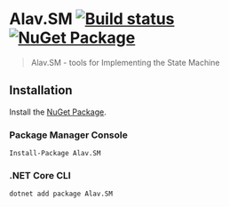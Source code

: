 # Alav.SM [![Build status](https://ci.appveyor.com/api/projects/status/9f21wymvsaokk6sf?svg=true)](https://ci.appveyor.com/project/GebekovAS/alav-sm) [![NuGet Package](https://img.shields.io/nuget/v/Alav.SM.svg?v=1.0.0)](https://www.nuget.org/packages/Alav.SM)

> Alav.SM - tools for Implementing the State Machine

## Installation

Install the [NuGet Package](https://www.nuget.org/packages/Alav.SM).

### Package Manager Console

```
Install-Package Alav.SM
```

### .NET Core CLI

```
dotnet add package Alav.SM
```
